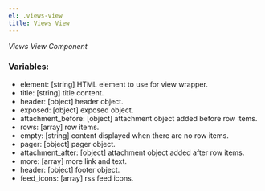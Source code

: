 ```yaml
---
el: .views-view
title: Views View
---
```

_Views View Component_

### Variables:
* element: [string] HTML element to use for view wrapper.
* title: [string] title content.
* header: [object] header object.
* exposed: [object] exposed object.
* attachment_before: [object] attachment object added before row items.
* rows: [array] row items.
* empty: [string] content displayed when there are no row items.
* pager: [object] pager object.
* attachment_after: [object] attachment object added after row items.
* more: [array] more link and text.
* header: [object] footer object.
* feed_icons: [array] rss feed icons.
